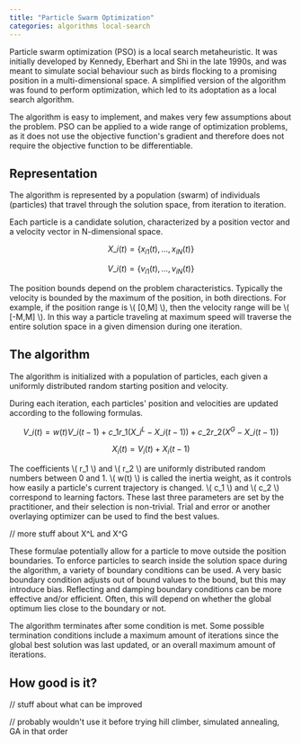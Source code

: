 ```yaml
---
title: "Particle Swarm Optimization"
categories: algorithms local-search
---
```


Particle swarm optimization (PSO) is a local search metaheuristic. It was initially developed by Kennedy, Eberhart and Shi in the late 1990s, and was meant to simulate social behaviour such as birds flocking to a promising position in a multi-dimensional space. A simplified version of the algorithm was found to perform optimization, which led to its adoptation as a local search algorithm.

The algorithm is easy to implement, and makes very few assumptions about the problem. PSO can be applied to a wide range of optimization problems, as it does not use the objective function's gradient and therefore does not require the objective function to be differentiable.

## Representation

The algorithm is represented by a population (swarm) of individuals (particles) that travel through the solution space, from iteration to iteration.

Each particle is a candidate solution, characterized by a position vector and a velocity vector in N-dimensional space.

$$ X\_i(t) = \{ x_{i1}(t), \ldots, x_{iN}(t) \} $$

$$ V\_i(t) = \{ v_{i1}(t), \ldots, v_{iN}(t) \} $$

The position bounds depend on the problem characteristics. Typically the velocity is bounded by the maximum of the position, in both directions. For example, if the position range is \\( [0,M] \\), then the velocity range will be \\( [-M,M] \\). In this way a particle traveling at maximum speed will traverse the entire solution space in a given dimension during one iteration.

## The algorithm

The algorithm is initialized with a population of particles, each given a uniformly distributed random starting position and velocity. 

During each iteration, each particles' position and velocities are updated according to the following formulas.

$$ V\_i(t) = w(t) V\_i(t-1) + c\_1 r\_1 (X\_i^L - X\_i(t-1)) + c\_2 r\_2 (X^G - X\_i(t-1)) $$

$$ X_i(t) = V_i(t) + X_i(t-1) $$

The coefficients \\( r\_1 \\) and \\( r\_2 \\) are uniformly distributed random numbers between 0 and 1. \\( w(t) \\) is called the inertia weight, as it controls how easily a particle's current trajectory is changed. \\( c\_1 \\) and \\( c\_2 \\) correspond to learning factors. These last three parameters are set by the practitioner, and their selection is non-trivial. Trial and error or another overlaying optimizer can be used to find the best values.

// more stuff about X^L and X^G

These formulae potentially allow for a particle to move outside the position boundaries. To enforce particles to search inside the solution space during the algorithm, a variety of boundary conditions can be used. A very basic boundary condition adjusts out of bound values to the bound, but this may introduce bias. Reflecting and damping boundary conditions can be more effective and/or efficient. Often, this will depend on whether the global optimum lies close to the boundary or not.

The algorithm terminates after some condition is met. Some possible termination conditions include a maximum amount of iterations since the global best solution was last updated, or an overall maximum amount of iterations.

## How good is it?

// stuff about what can be improved

// probably wouldn't use it before trying hill climber, simulated annealing, GA in that order

